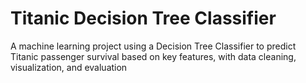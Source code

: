 # Titanic Decision Tree Classifier
A machine learning project using a Decision Tree Classifier to predict Titanic passenger survival based on key features, with data cleaning, visualization, and evaluation
